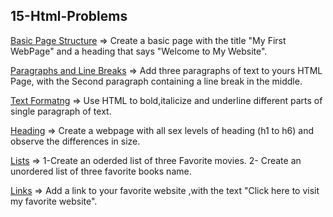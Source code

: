 ## 15-Html-Problems

[Basic Page Structure](././1.Basic-Page) => Create a basic page with the title "My First WebPage" and a heading that says "Welcome to My Website".

[Paragraphs and Line Breaks](././2.Para-line-Break) =>  Add three paragraphs of text to yours HTML Page, with the Second paragraph containing a line break in the middle. 


[Text Formatng](././3.Text-Form) =>  Use HTML to bold,italicize and underline different parts of single paragraph of text. 

[Heading](././4.Heading) =>  Create a webpage with all sex levels of heading (h1 to h6) and observe the differences in size. 

[Lists](././5.Lists) => 1-Create an oderded list of three Favorite movies.
2- Create an unordered list of three favorite books name.


[Links](././6.Links) => Add a link to your favorite website ,with the text "Click here to visit my favorite website".